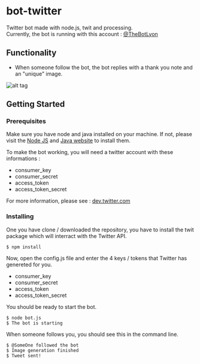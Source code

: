 # bot-twitter

Twitter bot made with node.js, twit and processing.  
Currently, the bot is running with this account : [@TheBotLyon](https://twitter.com/TheBotLyon)

## Functionality
* When someone follow the bot, the bot replies with a thank you note and an "unique" image.  

![alt tag](http://i.imgur.com/9ZbaeRu.png)

## Getting Started

### Prerequisites

Make sure you have node and java installed on your machine.
If not, please visit the [Node JS](https://nodejs.org/en/) and [Java website](http://java.com/en/) to install them.
  
To make the bot working, you will need a twitter account with these informations :
* consumer_key
* consumer_secret
* access_token
* access_token_secret  

For more information, please see : [dev.twitter.com](https://dev.twitter.com/oauth/overview/application-owner-access-tokens)

### Installing

One you have clone / downloaded the repository, you have to install the twit package which will interract with the Twitter API.  

```
$ npm install
```

Now, open the config.js file and enter the 4 keys / tokens that Twitter has genereted for you.  
* consumer_key
* consumer_secret
* access_token
* access_token_secret

You should be ready to start the bot.
```
$ node bot.js
$ The bot is starting
```
  
When someone follows you, you should see this in the command line. 
```
$ @SomeOne followed the bot
$ Image generation finished
$ Tweet sent!
```
